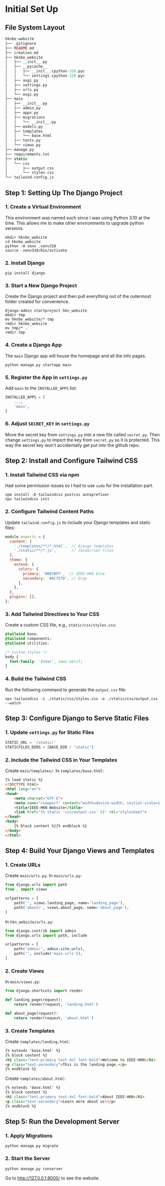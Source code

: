 # Initial Set Up

## File System Layout

```php
hknbe-website
├── .gitignore
├── README.md
├── creation.md
├── hknbe_website
│   ├── __init__.py
│   ├── __pycache__
│   │   ├── __init__.cpython-310.pyc
│   │   └── settings.cpython-310.pyc
│   ├── asgi.py
│   ├── settings.py
│   ├── urls.py
│   └── wsgi.py
├── main
│   ├── __init__.py
│   ├── admin.py
│   ├── apps.py
│   ├── migrations
│   │   └── __init__.py
│   ├── models.py
│   ├── templates
│   │   └── base.html
│   ├── tests.py
│   └── views.py
├── manage.py
├── requirements.txt
├── static
│   └── css
│       ├── output.css
│       └── styles.css
└── tailwind.config.js
```

## Step 1: Setting Up The Django Project

### 1. Create a Virtual Environment

This environment was named such since I was using Python 3.10 at the time. This allows me to make other environments to upgrade python versions.

```shell
mkdir hknbe_website
cd hknbe_website
python -m venv .venv310
source .venv310/bin/activate
```

### 2. Install Django

```shell
pip install django
```

### 3. Start a New Django Project

Create the Django project and then pull everything out of the outermost folder created for convenience.

```shell
django-admin startproject hkn_website
mkdir tmp
mv hknbe_website/* tmp
rmdir hknbe_website
mv tmp/* .
rmdir tmp
```

### 4. Create a Django App

The `main` Django app will house the homepage and all the info pages.

```shell
python manage.py startapp main
```

### 5. Register the App in `settings.py`

Add `main` to the `INSTALLED_APPS` list:

```python
INSTALLED_APPS = [
    ...,
    'main',
]
```

### 6. Adjust `SECRET_KEY` in `settings.py`

Move the secret key from `settings.py` into a new file called `secret.py`. Then change `settings.py` to import the key from `secret.py` so it is protected. This way the secret key won't accidentally get put into the github repo.


## Step 2: Install and Configure Tailwind CSS

### 1. Install Tailwind CSS via npm

Had some permission issues so I had to use `sudo` for the installation part.

```shell
npm install -D tailwindcss postcss autoprefixer
npx tailwindcss init
```

### 2. Configure Tailwind Content Paths

Update `tailwind.config.js` to include your Django templates and static files:

```js
module.exports = {
  content: [
    './templates/**/*.html',  // Django templates
    './static/**/*.js',       // JavaScript files
  ],
  theme: {
    extend: {
      colors: {
        primary: '#007BFF',  // IEEE-HKN blue
        secondary: '#6C757D', // Gray
      },
    },
  },
  plugins: [],
};
```

### 3. Add Tailwind Directives to Your CSS

Create a custom CSS file, e.g., `static/css/styles.css`:

```css
@tailwind base;
@tailwind components;
@tailwind utilities;

/* Custom styles */
body {
  font-family: 'Inter', sans-serif;
}
```

### 4. Build the Tailwind CSS

Run the following command to generate the `output.css` file:

```shell
npx tailwindcss -i ./static/css/styles.css -o ./static/css/output.css --watch
```


## Step 3: Configure Django to Serve Static Files

### 1. Update `settings.py` for Static Files

```python
STATIC_URL = '/static/'
STATICFILES_DIRS = [BASE_DIR / "static"]
```

### 2. Include the Tailwind CSS in Your Templates

Create `main/templates/`. In `templates/base.html`:

```html
{% load static %}
<!DOCTYPE html>
<html lang="en">
<head>
    <meta charset="UTF-8">
    <meta name="viewport" content="width=device-width, initial-scale=1.0">
    <title>IEEE-HKN Website</title>
    <link href="{% static 'css/output.css' %}" rel="stylesheet">
</head>
<body>
    {% block content %}{% endblock %}
</body>
</html>
```


## Step 4: Build Your Django Views and Templates

### 1. Create URLs

Create `main/urls.py`. In `main/urls.py`:

```python
from django.urls import path
from . import views

urlpatterns = [
    path('', views.landing_page, name='landing_page'),
    path('about/', views.about_page, name='about_page'),
]
```

In `hkn_website/urls.py`:

```python
from django.contrib import admin
from django.urls import path, include

urlpatterns = [
    path('admin/', admin.site.urls),
    path('', include('main.urls')),
]
```

### 2. Create Views

In `main/views.py`:

```python
from django.shortcuts import render

def landing_page(request):
    return render(request, 'landing.html')

def about_page(request):
    return render(request, 'about.html')
```

### 3. Create Templates

Create `templates/landing.html`:

```html
{% extends 'base.html' %}
{% block content %}
<h1 class="text-primary text-4xl font-bold">Welcome to IEEE-HKN</h1>
<p class="text-secondary">This is the landing page.</p>
{% endblock %}
```

Create `templates/about.html`:

```html
{% extends 'base.html' %}
{% block content %}
<h1 class="text-primary text-4xl font-bold">About IEEE-HKN</h1>
<p class="text-secondary">Learn more about us!</p>
{% endblock %}
```


## Step 5: Run the Development Server

### 1. Apply Migrations

```shell
python manage.py migrate
```

### 2. Start the Server

```shell
python manage.py runserver
```

Go to http://127.0.0.1:8000/ to see the website.